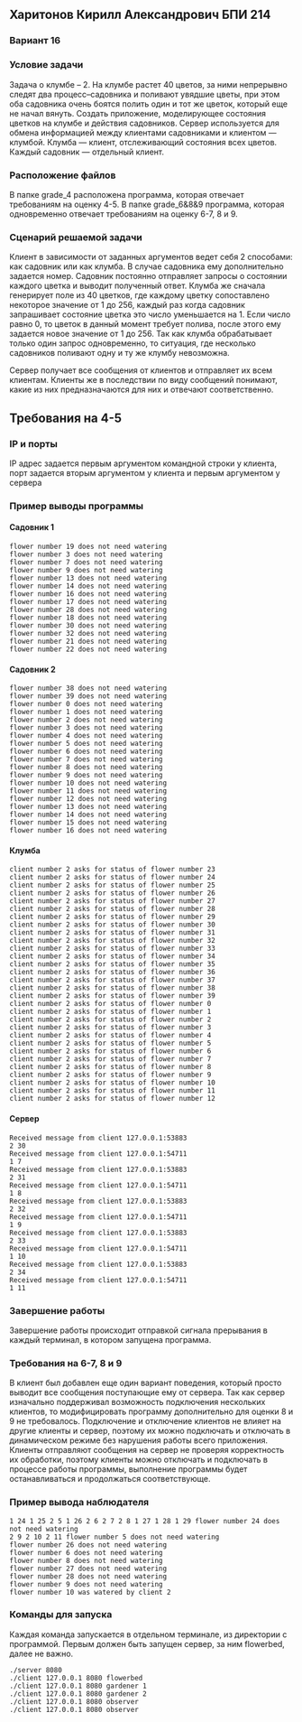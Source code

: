 ## Харитонов Кирилл Александрович БПИ 214
### Вариант 16
### Условие задачи
Задача о клумбе – 2. На клумбе растет 40 цветов, за ними непрерывно следят два процесс–садовника и поливают увядшие цветы,
при этом оба садовника очень боятся полить один и тот же цветок, который еще не начал вянуть. Создать приложение, моделирующее состояния цветков на клумбе и действия садовников. Сервер используется для обмена информацией между
клиентами садовниками и клиентом — клумбой. Клумба — клиент, отслеживающий состояния всех цветов. Каждый садовник
— отдельный клиент.

### Расположение файлов
В папке grade_4 расположена программа, которая отвечает требованиям на оценку 4-5.
В папке grade_6&8&9 программа, которая одновременно отвечает требованиям на оценку 6-7, 8 и 9.

### Сценарий решаемой задачи

Клиент в зависимости от заданных аргументов ведет себя 2 способами: как садовник или как клумба. В случае садовника ему дополнительно задается номер.
Садовник постоянно отправляет запросы о состоянии каждого цветка и выводит полученный ответ. Клумба же сначала генерирует поле из 40 цветков, где каждому цветку сопоставлено некоторое значение
от 1 до 256, каждый раз когда садовник запрашивает состояние цветка это число уменьшается на 1. Если число равно 0, то цветок в данный момент требует полива, после этого ему задается новое значение от 1 до 256.
Так как клумба обрабатывает только один запрос одновременно, то ситуация, где несколько садовников поливают одну и ту же клумбу невозможна.

Сервер получает все сообщения от клиентов и отправляет их всем клиентам. Клиенты же в последствии по виду сообщений понимают, какие из них предназначаются для них и отвечают соответственно.

## Требования на 4-5

### IP и порты

IP адрес задается первым аргументом командной строки у клиента, порт задается вторым аргументом у клиента и первым аргументом у сервера

### Пример выводы программы
#### Садовник 1
    flower number 19 does not need watering
    flower number 3 does not need watering
    flower number 7 does not need watering
    flower number 9 does not need watering
    flower number 13 does not need watering
    flower number 14 does not need watering
    flower number 16 does not need watering
    flower number 17 does not need watering
    flower number 28 does not need watering
    flower number 18 does not need watering
    flower number 30 does not need watering
    flower number 32 does not need watering
    flower number 21 does not need watering
    flower number 22 does not need watering

#### Садовник 2
    flower number 38 does not need watering
    flower number 39 does not need watering
    flower number 0 does not need watering
    flower number 1 does not need watering
    flower number 2 does not need watering
    flower number 3 does not need watering
    flower number 4 does not need watering
    flower number 5 does not need watering
    flower number 6 does not need watering
    flower number 7 does not need watering
    flower number 8 does not need watering
    flower number 9 does not need watering
    flower number 10 does not need watering
    flower number 11 does not need watering
    flower number 12 does not need watering
    flower number 13 does not need watering
    flower number 14 does not need watering
    flower number 15 does not need watering
    flower number 16 does not need watering

#### Клумба
    client number 2 asks for status of flower number 23
    client number 2 asks for status of flower number 24
    client number 2 asks for status of flower number 25
    client number 2 asks for status of flower number 26
    client number 2 asks for status of flower number 27
    client number 2 asks for status of flower number 28
    client number 2 asks for status of flower number 29
    client number 2 asks for status of flower number 30
    client number 2 asks for status of flower number 31
    client number 2 asks for status of flower number 32
    client number 2 asks for status of flower number 33
    client number 2 asks for status of flower number 34
    client number 2 asks for status of flower number 35
    client number 2 asks for status of flower number 36
    client number 2 asks for status of flower number 37
    client number 2 asks for status of flower number 38
    client number 2 asks for status of flower number 39
    client number 2 asks for status of flower number 0
    client number 2 asks for status of flower number 1
    client number 2 asks for status of flower number 2
    client number 2 asks for status of flower number 3
    client number 2 asks for status of flower number 4
    client number 2 asks for status of flower number 5
    client number 2 asks for status of flower number 6
    client number 2 asks for status of flower number 7
    client number 2 asks for status of flower number 8
    client number 2 asks for status of flower number 9
    client number 2 asks for status of flower number 10
    client number 2 asks for status of flower number 11
    client number 2 asks for status of flower number 12

#### Сервер
    Received message from client 127.0.0.1:53883
    2 30
    Received message from client 127.0.0.1:54711
    1 7
    Received message from client 127.0.0.1:53883
    2 31
    Received message from client 127.0.0.1:54711
    1 8
    Received message from client 127.0.0.1:53883
    2 32
    Received message from client 127.0.0.1:54711
    1 9
    Received message from client 127.0.0.1:53883
    2 33
    Received message from client 127.0.0.1:54711
    1 10
    Received message from client 127.0.0.1:53883
    2 34
    Received message from client 127.0.0.1:54711
    1 11

### Завершение работы
Завершение работы происходит отправкой сигнала прерывания в каждый терминал, в котором запущена программа.

### Требования на 6-7, 8 и 9

В клиент был добавлен еще один вариант поведения, который просто выводит все сообщения поступающие ему от сервера.
Так как сервер изначально поддерживал возможность подключения нескольких клиентов, то модифицировать программу дополнительно для оценки 8 и 9 не требовалось.
Подключение и отключение клиентов не влияет на другие клиенты и сервер, поэтому их можно подключать и отключать в динамическом режиме без нарушения работы всего приложения.
Клиенты отправляют сообщения на сервер не проверяя корректность их обработки, поэтому клиенты можно отключать и подключать в процессе работы программы, выполнение программы будет останавливаться и продолжаться соответствующе.

### Пример вывода наблюдателя

    1 24 1 25 2 5 1 26 2 6 2 7 2 8 1 27 1 28 1 29 flower number 24 does not need watering
    2 9 2 10 2 11 flower number 5 does not need watering
    flower number 26 does not need watering
    flower number 6 does not need watering
    flower number 8 does not need watering
    flower number 27 does not need watering
    flower number 28 does not need watering
    flower number 9 does not need watering
    flower number 10 was watered by client 2


### Команды для запуска

Каждая команда запускается в отдельном терминале, из директории с программой.
Первым должен быть запущен сервер, за ним flowerbed, далее не важно.

    ./server 8080
    ./client 127.0.0.1 8080 flowerbed
    ./client 127.0.0.1 8080 gardener 1
    ./client 127.0.0.1 8080 gardener 2
    ./client 127.0.0.1 8080 observer
    ./client 127.0.0.1 8080 observer